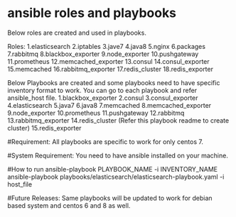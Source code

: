 # ansible roles and playbooks

Below roles are created and used in playbooks.

Roles:
1.elasticsearch
2.iptables
3.jave7
4.java8
5.nginx
6.packages
7.rabbitmq
8.blackbox_exporter
9.node_exporter
10.pushgateway
11.prometheus
12.memcached_exporter
13.consul
14.consul_exporter
15.memcached
16.rabbitmq_exporter
17.redis_cluster
18.redis_exporter

Below Playbooks are created and some playbooks need to have specific inventory format to work. You can go to each playbook and refer ansible_host file.
1.blackbox_exporter
2.consul
3.consul_exporter
4.elasticsearch
5.java7
6.java8
7.memcached
8.memcached_exporter
9.node_exporter
10.prometheus
11.pushgateway
12.rabbitmq
13.rabbitmq_exporter
14.redis_cluster (Refer this playbook readme to create cluster)
15.redis_exporter

#Requirement:
All playbooks are specific to work for only centos 7.

#System Requirement:
You need to have ansible installed on your machine.

#How to run
ansible-playbook PLAYBOOK_NAME -i INVENTORY_NAME
ansible-playbook playbooks/elasticsearch/elasticsearch-playbook.yaml -i host_file

#Future Releases:
Same playbooks will be updated to work for debian based system and centos 6 and 8 as well.

